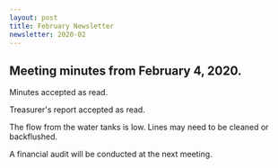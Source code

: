 ```yaml
---
layout: post
title: February Newsletter
newsletter: 2020-02
---
```

## Meeting minutes from February 4, 2020.

Minutes accepted as read.

Treasurer's report accepted as read.

The flow from the water tanks is low. Lines may need to be cleaned or
backflushed.

A financial audit will be conducted at the next meeting.
